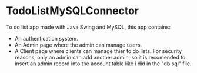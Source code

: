 # TodoListMySQLConnector
To do list app made with Java Swing and MySQL, this app contains:
  - An authentication system.
  - An Admin page where the admin can manage users.
  - A Client page where clients can manage thier to do lists.
For security reasons, only an admin can add another admin, so it is recomended to insert an admin record into the account table like i did in the "db.sql" file.
